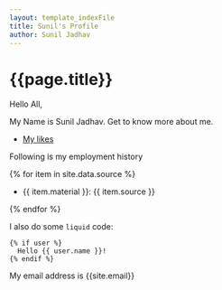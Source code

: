 ```yaml
---
layout: template_indexFile
title: Sunil's Profile
author: Sunil Jadhav
---
```


# {{page.title}}

Hello All,

My Name is Sunil Jadhav. Get to know more about me.

-  [My likes](topics/Hobbies)


Following is my employment history

{% for item in site.data.source %}
 - {{ item.material }}: {{ item.source }}

{% endfor %}


I also do some `liquid` code:

```liquid
{% if user %}
  Hello {{ user.name }}!
{% endif %}

```

My email address is {{site.email}}
